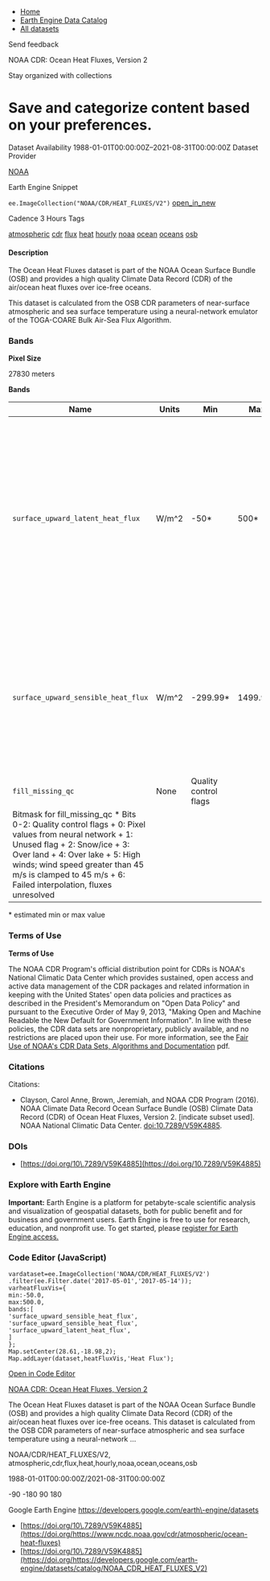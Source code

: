 



* [Home](https://developers.google.com/)
* [Earth Engine Data Catalog](https://developers.google.com/earth-engine/datasets)
* [All datasets](https://developers.google.com/earth-engine/datasets/catalog)





 
 
 Send feedback
 
 

NOAA CDR: Ocean Heat Fluxes, Version 2


 
 Stay organized with collections
 

 
 Save and categorize content based on your preferences.
========================================================================================================================================








Dataset Availability
1988\-01\-01T00:00:00Z–2021\-08\-31T00:00:00Z
Dataset Provider


[NOAA](https://www.ncdc.noaa.gov/cdr/atmospheric/ocean-heat-fluxes)



Earth Engine Snippet


`ee.ImageCollection("NOAA/CDR/HEAT_FLUXES/V2")` 
[open\_in\_new](https://code.earthengine.google.com/?scriptPath=Examples:Datasets/NOAA/NOAA_CDR_HEAT_FLUXES_V2)





Cadence
3 Hours
Tags


[atmospheric](/earth-engine/datasets/tags/atmospheric)
[cdr](/earth-engine/datasets/tags/cdr)
[flux](/earth-engine/datasets/tags/flux)
[heat](/earth-engine/datasets/tags/heat)
[hourly](/earth-engine/datasets/tags/hourly)
[noaa](/earth-engine/datasets/tags/noaa)
[ocean](/earth-engine/datasets/tags/ocean)
[oceans](/earth-engine/datasets/tags/oceans)
[osb](/earth-engine/datasets/tags/osb)








#### Description



The Ocean Heat Fluxes dataset is part of the NOAA Ocean Surface Bundle (OSB)
and provides a high quality Climate Data Record (CDR) of the air/ocean heat
fluxes over ice\-free oceans.


This dataset is calculated from the OSB CDR parameters of near\-surface
atmospheric and sea surface temperature using a neural\-network
emulator of the TOGA\-COARE Bulk Air\-Sea Flux Algorithm.





### Bands



**Pixel Size**
  
27830 meters



**Bands**




| Name | Units | Min | Max | Description |
| --- | --- | --- | --- | --- |
| `surface_upward_latent_heat_flux` | W/m^2 | \-50\* | 500\* | Flux of heat from the Earth's surface to the atmosphere which causes a change in phase of matter, e.g. evaporation of water at the surface and subsequent condensation of water vapor in the troposphere |
| `surface_upward_sensible_heat_flux` | W/m^2 | \-299\.99\* | 1499\.93\* | Flux of heat from the Earth's surface to the atmosphere which causes a change in air temperature, primarily through conduction and convection |
| `fill_missing_qc` | None | Quality control flags |
| Bitmask for fill\_missing\_qc * Bits 0\-2: Quality control flags 	+ 0: Pixel values from neural network 	+ 1: Unused flag 	+ 2: Snow/ice 	+ 3: Over land 	+ 4: Over lake 	+ 5: High winds; wind speed greater than 45 m/s is clamped to 45 m/s 	+ 6: Failed interpolation, fluxes unresolved | | | | | | | | | | | | | | | | | | | | | | | | | | | | | | | | | | | | | | | | | | | | | | | | | | | | | | | | | | | | | | | | | | | | | | | | | | | | | | | | | | | | | | | | | | | | | | | | | | | |


 \* estimated min or max value


### Terms of Use


**Terms of Use**


The NOAA CDR Program's official distribution point for CDRs is NOAA's
National Climatic Data Center which provides sustained, open access and
active data management of the CDR packages and related information in
keeping with the United States' open data policies and practices as
described in the President's Memorandum on "Open Data Policy" and pursuant
to the Executive Order of May 9, 2013, "Making Open and Machine Readable
the New Default for Government Information". In line with these policies,
the CDR data sets are nonproprietary, publicly available, and no
restrictions are placed upon their use. For more information, see the
[Fair Use of NOAA's CDR Data Sets, Algorithms and Documentation](https://www1.ncdc.noaa.gov/pub/data/sds/cdr/CDRs/Aerosol_Optical_Thickness/UseAgreement_01B-04.pdf)
pdf.




### Citations



Citations:
* Clayson, Carol Anne, Brown, Jeremiah, and NOAA CDR Program (2016\). NOAA
Climate Data Record Ocean Surface Bundle (OSB) Climate Data Record (CDR) of
Ocean Heat Fluxes, Version 2\. \[indicate subset used]. NOAA National Climatic
Data Center. [doi:10\.7289/V59K4885](https://doi.org/10.7289/V59K4885).





### DOIs


* [https://doi.org/10\.7289/V59K4885](https://doi.org/10.7289/V59K4885)




### Explore with Earth Engine


**Important:** 
 Earth Engine is a platform for petabyte\-scale scientific analysis and visualization of
 geospatial datasets, both for public benefit and for business and government users.
 Earth Engine is free to use for research, education, and nonprofit use. To get started, please
 [register for Earth Engine access.](https://console.cloud.google.com/earth-engine)



### Code Editor (JavaScript)



```
vardataset=ee.ImageCollection('NOAA/CDR/HEAT_FLUXES/V2')
.filter(ee.Filter.date('2017-05-01','2017-05-14'));
varheatFluxVis={
min:-50.0,
max:500.0,
bands:[
'surface_upward_sensible_heat_flux',
'surface_upward_sensible_heat_flux',
'surface_upward_latent_heat_flux',
]
};
Map.setCenter(28.61,-18.98,2);
Map.addLayer(dataset,heatFluxVis,'Heat Flux');
```



[Open in Code Editor](https://code.earthengine.google.com/?scriptPath=Examples:Datasets/NOAA/NOAA_CDR_HEAT_FLUXES_V2)


[NOAA CDR: Ocean Heat Fluxes, Version 2](/earth-engine/datasets/catalog/NOAA_CDR_HEAT_FLUXES_V2)

The Ocean Heat Fluxes dataset is part of the NOAA Ocean Surface Bundle (OSB) and provides a high quality Climate Data Record (CDR) of the air/ocean heat fluxes over ice\-free oceans. This dataset is calculated from the OSB CDR parameters of near\-surface atmospheric and sea surface temperature using a neural\-network …

 NOAA/CDR/HEAT\_FLUXES/V2,
 atmospheric,cdr,flux,heat,hourly,noaa,ocean,oceans,osb

1988\-01\-01T00:00:00Z/2021\-08\-31T00:00:00Z



 \-90 \-180 90 180
 



Google Earth Engine
https://developers.google.com/earth\-engine/datasets

* [https://doi.org/10\.7289/V59K4885](https://doi.org/https://www.ncdc.noaa.gov/cdr/atmospheric/ocean-heat-fluxes)
* [https://doi.org/10\.7289/V59K4885](https://doi.org/https://developers.google.com/earth-engine/datasets/catalog/NOAA_CDR_HEAT_FLUXES_V2)









